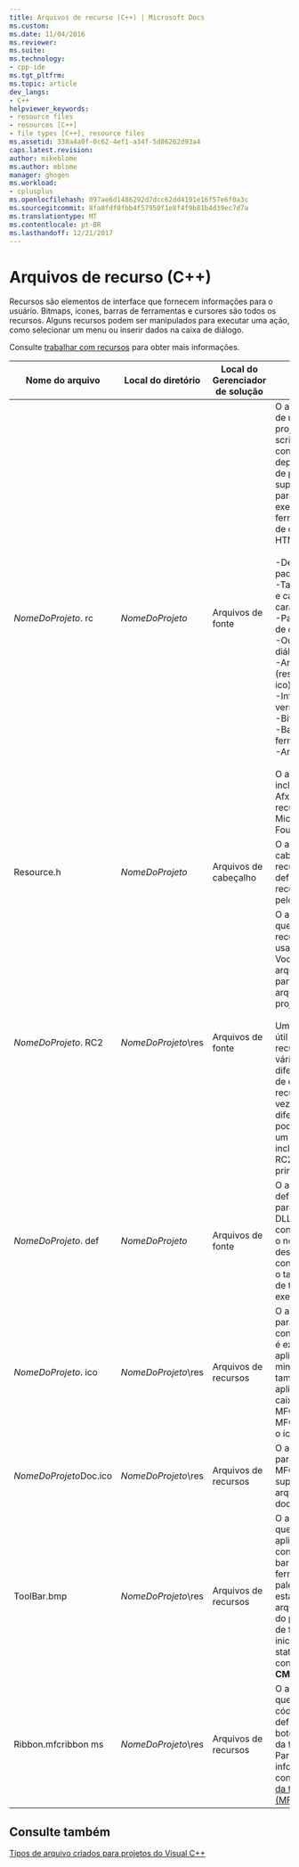 ```yaml
---
title: Arquivos de recurso (C++) | Microsoft Docs
ms.custom: 
ms.date: 11/04/2016
ms.reviewer: 
ms.suite: 
ms.technology:
- cpp-ide
ms.tgt_pltfrm: 
ms.topic: article
dev_langs:
- C++
helpviewer_keywords:
- resource files
- resources [C++]
- file types [C++], resource files
ms.assetid: 338a4a0f-0c62-4ef1-a34f-5d86262d93a4
caps.latest.revision: 
author: mikeblome
ms.author: mblome
manager: ghogen
ms.workload:
- cplusplus
ms.openlocfilehash: 097ae6d1486292d7dcc62dd4191e16f57e6f0a3c
ms.sourcegitcommit: 8fa8fdf0fbb4f57950f1e8f4f9b81b4d39ec7d7a
ms.translationtype: MT
ms.contentlocale: pt-BR
ms.lasthandoff: 12/21/2017
---
```

# <a name="resource-files-c"></a>Arquivos de recurso (C++)
Recursos são elementos de interface que fornecem informações para o usuário. Bitmaps, ícones, barras de ferramentas e cursores são todos os recursos. Alguns recursos podem ser manipulados para executar uma ação, como selecionar um menu ou inserir dados na caixa de diálogo.  
  
 Consulte [trabalhar com recursos](../windows/working-with-resource-files.md) para obter mais informações.  
  
|Nome do arquivo|Local do diretório|Local do Gerenciador de solução|Descrição|  
|---------------|------------------------|--------------------------------|-----------------|  
|*NomeDoProjeto*. rc|*NomeDoProjeto*|Arquivos de fonte|O arquivo de script de recurso para o projeto. O arquivo de script de recurso contém o seguinte, dependendo do tipo de projeto e o suporte selecionado para o projeto (por exemplo, barras de ferramentas, caixas de diálogo ou HTML):<br /><br /> -Definição de menu padrão.<br />-Tabelas accelerator e cadeia de caracteres.<br />-Padrão **sobre** caixa de diálogo.<br />-Outras caixas de diálogo.<br />-Arquivo de ícone (res\\*NomeDoProjeto*. ico).<br />-Informações de versão.<br />-Bitmaps.<br />-Barra de ferramentas.<br />-Arquivos HTML.<br /><br /> O arquivo de recurso inclui o arquivo Afxres.rc para recursos padrão do Microsoft Foundation Class.|  
|Resource.h|*NomeDoProjeto*|Arquivos de cabeçalho|O arquivo de cabeçalho de recurso que inclui as definições para os recursos usados pelo projeto.|  
|*NomeDoProjeto*. RC2|*NomeDoProjeto*\res|Arquivos de fonte|O arquivo de script que contém recursos adicionais usados pelo projeto. Você pode incluir o arquivo. RC2 na parte superior do arquivo. RC do projeto.<br /><br /> Um arquivo. RC2 é útil para incluir os recursos usados por vários projetos diferentes. Em vez de criar os mesmos recursos várias vezes para projetos diferentes, você pode colocá-los em um arquivo. RC2 e incluir o arquivo. RC2 no arquivo. rc principal.|  
|*NomeDoProjeto*. def|*NomeDoProjeto*|Arquivos de fonte|O arquivo de definição de módulo para um projeto de DLL. Para um controle, ele fornece o nome e a descrição do controle, bem como o tamanho do heap de tempo de execução.|  
|*NomeDoProjeto*. ico|*NomeDoProjeto*\res|Arquivos de recursos|O arquivo de ícone para o projeto ou controle. Esse ícone é exibido quando o aplicativo é minimizado. Ele também é usado no aplicativo de **sobre** caixa. Por padrão, MFC fornece o ícone MFC e ATL fornece o ícone ATL.|  
|*NomeDoProjeto*Doc.ico|*NomeDoProjeto*\res|Arquivos de recursos|O arquivo de ícone para um projeto MFC que inclui suporte para arquitetura de documento/exibição.|  
|ToolBar.bmp|*NomeDoProjeto*\res|Arquivos de recursos|O arquivo de bitmap que representa o aplicativo ou controle em uma barra de ferramentas ou uma paleta. Este bitmap está incluído no arquivo de recurso do projeto. A barra de ferramentas inicial e a barra de status são construídos no **CMainFrame** classe.|  
|Ribbon.mfcribbon ms|*NomeDoProjeto*\res|Arquivos de recursos|O arquivo de recurso que contém o código XML que define os atributos, botões e controles da faixa de opções. Para obter mais informações, consulte [Designer da faixa de opções (MFC)](../mfc/ribbon-designer-mfc.md).|  
  
## <a name="see-also"></a>Consulte também  
 [Tipos de arquivo criados para projetos do Visual C++](../ide/file-types-created-for-visual-cpp-projects.md)